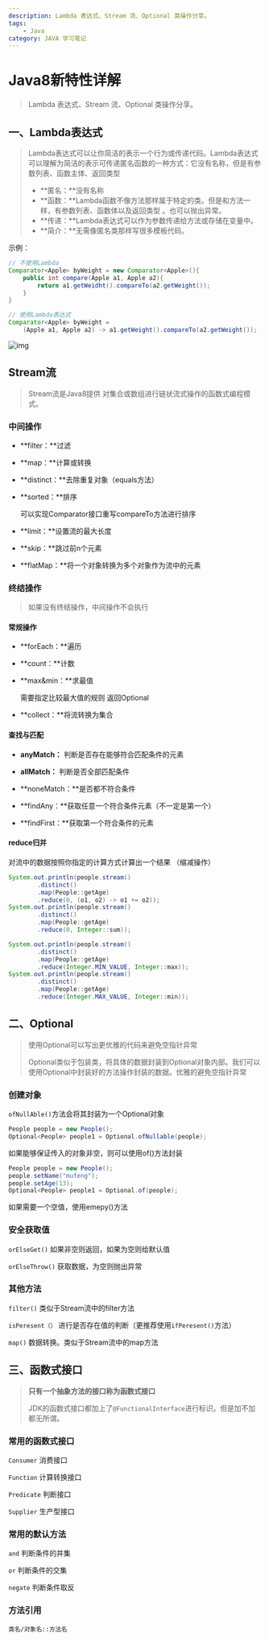 ```yaml
---
description: Lambda 表达式、Stream 流、Optional 类操作分享。
tags:
    - Java
category: JAVA 学习笔记
---
```


# Java8新特性详解

> Lambda 表达式、Stream 流、Optional 类操作分享。

## 一、Lambda表达式

> Lambda表达式可以让你简洁的表示一个行为或传递代码。Lambda表达式可以理解为简洁的表示可传递匿名函数的一种方式：它没有名称，但是有参数列表、函数主体、返回类型
>
> - **匿名：**没有名称
> - **函数：**Lambda函数不像方法那样属于特定的类。但是和方法一样，有参数列表、函数体以及返回类型 。也可以抛出异常。
> - **传递：**Lambda表达式可以作为参数传递给方法或存储在变量中。
> - **简介：**无需像匿名类那样写很多模板代码。

示例：

```Java
// 不使用Lambda
Comparator<Apple> byWeight = new Comparator<Apple>(){
	public int compare(Apple a1, Apple a2){
		return a1.getWeidht().compareTo(a2.getWeight());
	}
}  

// 使用Lambda表达式
Comparator<Apple> byWeight = 
    (Apple a1, Apple a2) -> a1.getWeight().compareTo(a2.getWeight());
```

![img](https://cdn.imufeng.cn/imufeng/epub_26211813_42)

## Stream流

> Stream流是Java8提供 对集合或数组进行链状流式操作的函数式编程模式。

###  中间操作

- **filter：**过滤

- **map：**计算或转换

- **distinct：**去除重复对象（equals方法）

- **sorted：**排序

  可以实现Comparator接口重写compareTo方法进行排序

- **limit：**设置流的最大长度

- **skip：**跳过前n个元素

- **flatMap：**将一个对象转换为多个对象作为流中的元素

### 终结操作

> 如果没有终结操作，中间操作不会执行

#### 常规操作

- **forEach：**遍历

- **count：**计数

- **max&min：**求最值

  需要指定比较最大值的规则 返回Optional

- **collect：**将流转换为集合

#### 查找与匹配

-  **anyMatch：** 判断是否存在能够符合匹配条件的元素

-  **allMatch：** 判断是否全部匹配条件
-  **noneMatch：**是否都不符合条件
-  **findAny：**获取任意一个符合条件元素（不一定是第一个）
-  **findFirst：**获取第一个符合条件的元素

#### reduce归并

对流中的数据按照你指定的计算方式计算出一个结果 （缩减操作）

```java
System.out.println(people.stream()
        .distinct()
        .map(People::getAge)
        .reduce(0, (o1, o2) -> o1 += o2));
System.out.println(people.stream()
        .distinct()
        .map(People::getAge)
        .reduce(0, Integer::sum));
```

```java
System.out.println(people.stream()
        .distinct()
        .map(People::getAge)
        .reduce(Integer.MIN_VALUE, Integer::max));
System.out.println(people.stream()
        .distinct()
        .map(People::getAge)
        .reduce(Integer.MAX_VALUE, Integer::min));
```

## 二、Optional

> 使用Optional可以写出更优雅的代码来避免空指针异常
>
> Optional类似于包装类，将具体的数据封装到Optional对象内部。我们可以使用Optional中封装好的方法操作封装的数据。优雅的避免空指针异常

### 创建对象

`ofNullAble()`方法会将其封装为一个Optional对象

```java
People people = new People();
Optional<People> people1 = Optional.ofNullable(people);
```

如果能够保证传入的对象非空，则可以使用of()方法封装

```java
People people = new People();
people.setName("mufeng");
people.setAge(13);
Optional<People> people1 = Optional.of(people);
```

如果需要一个空值，使用emepy()方法

### 安全获取值

`orElseGet()`	如果非空则返回，如果为空则给默认值

`orElseThrow()` 获取数据，为空则抛出异常

### 其他方法

`filter()` 类似于Stream流中的filter方法

`isPeresent（）` 进行是否存在值的判断（更推荐使用`ifPeresent()`方法）

`map()` 数据转换。类似于Stream流中的map方法

## 三、函数式接口

> **只有一个抽象方法的接口称为函数式接口**
>
> JDK的函数式接口都加上了`@FunctionalInterface`进行标识。但是加不加都无所谓。

### 常用的函数式接口

`Consumer`	消费接口

`Function`	计算转换接口

`Predicate`	判断接口

`Supplier`	生产型接口

### 常用的默认方法

`and`	判断条件的并集

`or`	判断条件的交集

`negate`	判断条件取反

### 方法引用

`类名/对象名::方法名`

